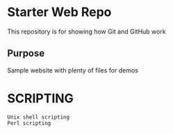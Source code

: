 # Starter Web Repo

This repository is for showing how Git and GitHub work

## Purpose

Sample website with plenty of files for demos

# SCRIPTING
    Unix shell scripting
    Perl scripting 

